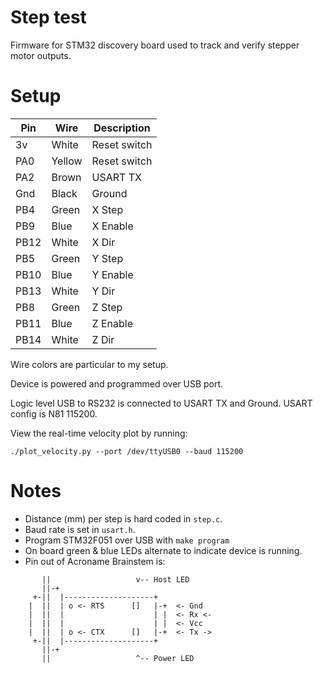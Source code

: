 Step test
=========
Firmware for STM32 discovery board used to track and verify stepper motor
outputs.

# Setup

  | Pin  | Wire   | Description  |
  | ---- | ------ | ------------ |
  | 3v   | White  | Reset switch |
  | PA0  | Yellow | Reset switch |
  | PA2  | Brown  | USART TX     |
  | Gnd  | Black  | Ground       |
  | PB4  | Green  | X Step       |
  | PB9  | Blue   | X Enable     |
  | PB12 | White  | X Dir        |
  | PB5  | Green  | Y Step       |
  | PB10 | Blue   | Y Enable     |
  | PB13 | White  | Y Dir        |
  | PB8  | Green  | Z Step       |
  | PB11 | Blue   | Z Enable     |
  | PB14 | White  | Z Dir        |

Wire colors are particular to my setup.

Device is powered and programmed over USB port.

Logic level USB to RS232 is connected to USART TX and Ground.  USART config is
N81 115200.

View the real-time velocity plot by running:

    ./plot_velocity.py --port /dev/ttyUSB0 --baud 115200

# Notes

* Distance (mm) per step is hard coded in ``step.c``.
* Baud rate is set in ``usart.h``.
* Program STM32F051 over USB with ``make program``
* On board green & blue LEDs alternate to indicate device is running.
* Pin out of Acroname Brainstem is:

```
       ||                   v-- Host LED
       ||-+
     +-||  |--------------------+
    |  ||  | o <- RTS      []   |-+  <- Gnd
    |  ||  |                    | |  <- Rx <-
    |  ||  |                    | |  <- Vcc
    |  ||  | o <- CTX      []   |-+  <- Tx ->
     +-||  |--------------------+
       ||-+
       ||                   ^-- Power LED
```
